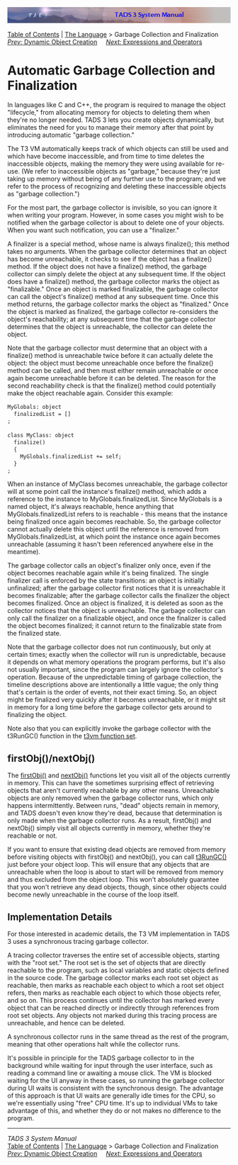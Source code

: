![](topbar.jpg)

[Table of Contents](toc.htm) \| [The Language](langsec.htm) \> Garbage
Collection and Finalization  
[*Prev:* Dynamic Object Creation](dynobj.htm)     [*Next:* Expressions
and Operators](expr.htm)    

# Automatic Garbage Collection and Finalization

In languages like C and C++, the program is required to manage the
object "lifecycle," from allocating memory for objects to deleting them
when they're no longer needed. TADS 3 lets you create objects
dynamically, but eliminates the need for you to manage their memory
after that point by introducing automatic "garbage collection."

The T3 VM automatically keeps track of which objects can still be used
and which have become inaccessible, and from time to time deletes the
inaccessible objects, making the memory they were using available for
re-use. (We refer to inaccessible objects as "garbage," because they're
just taking up memory without being of any further use to the program;
and we refer to the process of recognizing and deleting these
inaccessible objects as "garbage collection.")

For the most part, the garbage collector is invisible, so you can ignore
it when writing your program. However, in some cases you might wish to
be notified when the garbage collector is about to delete one of your
objects. When you want such notification, you can use a "finalizer."

A finalizer is a special method, whose name is always finalize(); this
method takes no arguments. When the garbage collector determines that an
object has become unreachable, it checks to see if the object has a
finalize() method. If the object does not have a finalize() method, the
garbage collector can simply delete the object at any subsequent time.
If the object does have a finalize() method, the garbage collector marks
the object as "finalizable." Once an object is marked finalizable, the
garbage collector can call the object's finalize() method at any
subsequent time. Once this method returns, the garbage collector marks
the object as "finalized." Once the object is marked as finalized, the
garbage collector re-considers the object's reachability; at any
subsequent time that the garbage collector determines that the object is
unreachable, the collector can delete the object.

Note that the garbage collector must determine that an object with a
finalize() method is unreachable twice before it can actually delete the
object: the object must become unreachable once before the finalize()
method can be called, and then must either remain unreachable or once
again become unreachable before it can be deleted. The reason for the
second reachability check is that the finalize() method could
potentially make the object reachable again. Consider this example:

    MyGlobals: object
      finalizedList = []
    ;

    class MyClass: object
      finalize()
      {
        MyGlobals.finalizedList += self;
      }
    ;

When an instance of MyClass becomes unreachable, the garbage collector
will at some point call the instance's finalize() method, which adds a
reference to the instance to MyGlobals.finalizedList. Since MyGlobals is
a named object, it's always reachable, hence anything that
MyGlobals.finalizedList refers to is reachable - this means that the
instance being finalized once again becomes reachable. So, the garbage
collector cannot actually delete this object until the reference is
removed from MyGlobals.finalizedList, at which point the instance once
again becomes unreachable (assuming it hasn't been referenced anywhere
else in the meantime).

The garbage collector calls an object's finalizer only once, even if the
object becomes reachable again while it's being finalized. The single
finalizer call is enforced by the state transitions: an object is
initially unfinalized; after the garbage collector first notices that it
is unreachable it becomes finalizable; after the garbage collector calls
the finalizer the object becomes finalized. Once an object is finalized,
it is deleted as soon as the collector notices that the object is
unreachable. The garbage collector can only call the finalizer on a
finalizable object, and once the finalizer is called the object becomes
finalized; it cannot return to the finalizable state from the finalized
state.

Note that the garbage collector does not run continuously, but only at
certain times; exactly when the collector will run is unpredictable,
because it depends on what memory operations the program performs, but
it's also not usually important, since the program can largely ignore
the collector's operation. Because of the unpredictable timing of
garbage collection, the timeline descriptions above are intentionally a
little vague; the only thing that's certain is the order of events, not
their exact timing. So, an object might be finalized very quickly after
it becomes unreachable, or it might sit in memory for a long time before
the garbage collector gets around to finalizing the object.

Note also that you can explicitly invoke the garbage collector with the
t3RunGC() function in the [t3vm function set](t3vm.htm).

## firstObj()/nextObj()

The [firstObj()](tadsgen.htm#firstObj) and
[nextObj()](tadsgen.htm#nextObj) functions let you visit all of the
objects currently in memory. This can have the sometimes surprising
effect of retrieving objects that aren't currently reachable by any
other means. Unreachable objects are only removed when the garbage
collector runs, which only happens intermittently. Between runs, "dead"
objects remain in memory, and TADS doesn't even know they're dead,
because that determination is only made when the garbage collector runs.
As a result, firstObj() and nextObj() simply visit all objects currently
in memory, whether they're reachable or not.

If you want to ensure that existing dead objects are removed from memory
before visiting objects with firstObj() and nextObj(), you can call
[t3RunGC()](t3vm.htm#t3RunGC) just before your object loop. This will
ensure that any objects that are unreachable when the loop is about to
start will be removed from memory and thus excluded from the object
loop. This won't absolutely guarantee that you won't retrieve any dead
objects, though, since other objects could become newly unreachable in
the course of the loop itself.

## Implementation Details

For those interested in academic details, the T3 VM implementation in
TADS 3 uses a synchronous tracing garbage collector.

A tracing collector traverses the entire set of accessible objects,
starting with the "root set." The root set is the set of objects that
are directly reachable to the program, such as local variables and
static objects defined in the source code. The garbage collector marks
each root set object as reachable, then marks as reachable each object
to which a root set object refers, then marks as reachable each object
to which those objects refer, and so on. This process continues until
the collector has marked every object that can be reached directly or
indirectly through references from root set objects. Any objects not
marked during this tracing process are unreachable, and hence can be
deleted.

A synchronous collector runs in the same thread as the rest of the
program, meaning that other operations halt while the collector runs.

It's possible in principle for the TADS garbage collector to in the
background while waiting for input through the user interface, such as
reading a command line or awaiting a mouse click. The VM is blocked
waiting for the UI anyway in these cases, so running the garbage
collector during UI waits is consistent with the synchronous design. The
advantage of this approach is that UI waits are generally idle times for
the CPU, so we're essentially using "free" CPU time. It's up to
individual VMs to take advantage of this, and whether they do or not
makes no difference to the program.

------------------------------------------------------------------------

*TADS 3 System Manual*  
[Table of Contents](toc.htm) \| [The Language](langsec.htm) \> Garbage
Collection and Finalization  
[*Prev:* Dynamic Object Creation](dynobj.htm)     [*Next:* Expressions
and Operators](expr.htm)    
